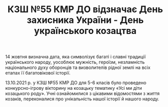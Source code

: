 ﻿---
title: КЗШ №55 КМР ДО відзначає День захисника України - День українського козацтва
---

14 жовтня визначна дата, яка символізує багаті і славні традиції українського народу, уособлює мужність, героїзм, незламність національного духу оборонців та визволителів рідної землі на всіх етапах її багатовікової історії.

13.10.2021 р. у КЗШ №55 КМР ДО для 5-6 класів було проведено конкурсно-ігрову вікторину на козацьку тематику «Усі ми діти козацького роду». Учні ознайомилися з цікавими відомостями з життя козаків, переконалися про унікальність нашої історії й нашого народу.

<slideshow />
